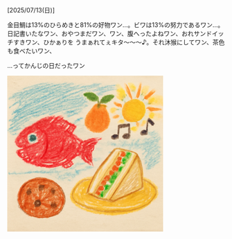 [2025/07/13(日)]

金目鯛は13%のひらめきと81%の好物ワン…。ビワは13%の努力であるワン…。日記書いたなワン、おやつまだワン、ワン、腹へったよねワン、おれサンドイッチすきワン、ひかぁりを うまぁれてぇキタ～～～♪。それ沐猴にしてワン、茶色も食べたいワン、

...ってかんじの日だったワン

<img width="360px" src="image.png">